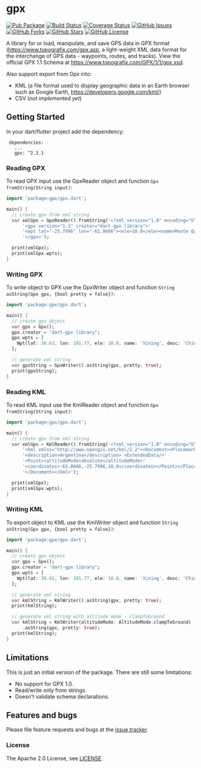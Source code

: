 gpx
======

[![Pub Package](https://img.shields.io/pub/v/gpx.svg)](https://pub.dartlang.org/packages/gpx)
[![Build Status](https://travis-ci.org/kb0/dart-gpx.svg?branch=master)](https://travis-ci.org/kb0/dart-gpx)
[![Coverage Status](https://coveralls.io/repos/github/kb0/dart-gpx/badge.svg?branch=master)](https://coveralls.io/github/kb0/dart-gpx?branch=master)
[![GitHub Issues](https://img.shields.io/github/issues/kb0/dart-gpx.svg?branch=master)](https://github.com/kb0/dart-gpx/issues)
[![GitHub Forks](https://img.shields.io/github/forks/kb0/dart-gpx.svg?branch=master)](https://github.com/kb0/dart-gpx/network)
[![GitHub Stars](https://img.shields.io/github/stars/kb0/dart-gpx.svg?branch=master)](https://github.com/kb0/dart-gpx/stargazers)
[![GitHub License](https://img.shields.io/badge/license-Apache%202-blue.svg)](https://raw.githubusercontent.com/kb0/dart-gpx/master/LICENSE)


A library for or load, manipulate, and save GPS data in GPX format (https://www.topografix.com/gpx.asp, a light-weight XML data format for the interchange of GPS data - waypoints, routes, and tracks).
View the official GPX 1.1 Schema at https://www.topografix.com/GPX/1/1/gpx.xsd.

Also support export from Gpx into:
- KML (a file format used to display geographic data in an Earth browser such as Google Earth, https://developers.google.com/kml/)
- CSV (*not implemented yet*)

## Getting Started

In your dart/flutter project add the dependency:

```
 dependencies:
   ...
   gpx: ^2.2.1
```

### Reading GPX

To read GPX input use the GpxReader object and function `Gpx fromString(String input)`:

```dart
import 'package:gpx/gpx.dart';

main() {
  // create gpx from xml string
  var xmlGpx = GpxReader().fromString('<?xml version="1.0" encoding="UTF-8"?>'
      '<gpx version="1.1" creator="dart-gpx library">'
      '<wpt lat="-25.7996" lon="-62.8666"><ele>10.0</ele><name>Monte Quemado</name><desc>Argentina</desc></wpt>'
      '</gpx>');

  print(xmlGpx);
  print(xmlGpx.wpts);
}
```

### Writing GPX

To write object to GPX use the GpxWriter object and function `String asString(Gpx gpx, {bool pretty = false})`:

```dart
import 'package:gpx/gpx.dart';

main() {
  // create gpx object
  var gpx = Gpx();
  gpx.creator = "dart-gpx library";
  gpx.wpts = [
    Wpt(lat: 36.62, lon: 101.77, ele: 10.0, name: 'Xining', desc: 'China'),
  ];

  // generate xml string
  var gpxString = GpxWriter().asString(gpx, pretty: true);
  print(gpxString);
}
```

### Reading KML

To read KML input use the KmlReader object and function `Gpx fromString(String input)`:

```dart
import 'package:gpx/gpx.dart';

main() {
  // create gpx from xml string
  var xmlGpx = KmlReader().fromString('<?xml version="1.0" encoding="UTF-8"?> '
      '<kml xmlns="http://www.opengis.net/kml/2.2"><Document><Placemark><name>Monte Quemado</name>'
      '<description>Argentina</description> <ExtendedData/>'
      '<Point><altitudeMode>absolute</altitudeMode>'
      '<coordinates>-62.8666,-25.7996,10.0</coordinates></Point></Placemark>'
      '</Document></kml>');

  print(xmlGpx);
  print(xmlGpx.wpts);
}
```

### Writing KML

To export object to KML use the KmlWriter object and function `String asString(Gpx gpx, {bool pretty = false})`:

```dart
import 'package:gpx/gpx.dart';

main() {
  // create gpx object
  var gpx = Gpx();
  gpx.creator = "dart-gpx library";
  gpx.wpts = [
    Wpt(lat: 36.62, lon: 101.77, ele: 10.0, name: 'Xining', desc: 'China'),
  ];

  // generate xml string
  var kmlString = KmlWriter().asString(gpx, pretty: true);
  print(kmlString);

  // generate xml string with altitude mode - clampToGround
  var kmlString = KmlWriter(altitudeMode: AltitudeMode.clampToGround)
      .asString(gpx, pretty: true);
  print(kmlString);
}
```


## Limitations

This is just an initial version of the package. There are still some limitations:

- No support for GPX 1.0.
- Read/write only from strings.
- Doesn't validate schema declarations.

## Features and bugs

Please file feature requests and bugs at the [issue tracker][tracker].

[tracker]: https://github.com/kb0/dart-gpx/issues

### License

The Apache 2.0 License, see [LICENSE](https://github.com/kb0/dart-gpx/raw/master/LICENSE).
